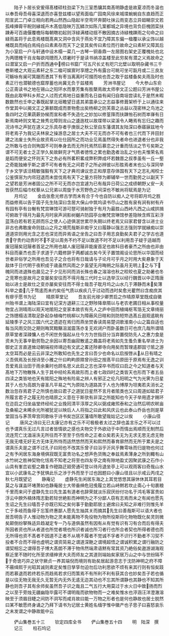 <!-- { "loadSidebar": true } -->
　　陆子卜居长安爰得髙楼硕柱劲梁下为三室悉牗其南髙明静虚是故夏凉而冬温也以奉吾母吾母喜深退而亦喜登兹楼以望焉面临广园南风徐来城堞蜿蜿自东直趋而正阳宣武二门卓立相向若两山然西山隐起半空弯环奔鬬吐抹云雨变态立异廻睇崇文若孤峰挿霄平睨则縁城卉木髙低隐映万瓦鳞次如陈几案都城之异境也背负巨槐团栾扶踈寿可百歳偃覆檐际每朝暾初起则浮緑满楼动揺不散因摘古诗緑槐踈雨之句命之曰緑雨盖将于此息焉楼既髙爽又洞中含风于燕处不宜乃障其东偏一楹覆以承尘饰以越楮既具而纯白焉纯白曰素素存而天下之变其矣传曰素位而行故命之曰素轩又障其后为小室启一户与轩通中设木榻一棐几一古琴一铜香鼎一左居图右架史正覆槐处也北为两牕槐干肖龙每欲闯牕而入烦暑时于是读书纳凉盖楼至此穷矣有潜之义焉故命之曰潜室又启一户折而西通中榜曰书窟广可五尺长丈有咫穴北壁以取明杂藏书三千巻斯楼之大观云素轩之东二楹可娱賔时享牕之外有露台可眺可坐可翫月或二三良友可觞咏有阑可箕踞而慿其下有枣当离离时可掇而啖也吾之取于兹楼备矣夫雨及时也素正行也潜毓德也窟厚蓄也尚冀无负于兹楼焉
　　芳洲书屋记
　　今大参山东俞公正斋读书之地在锡山之阳环水而羣芳集有胜槩焉故太师李文正公题曰芳洲书屋公既由此取甲科乡邦之人过而式焉地日益重而名日益有闻归自南垣尝读礼于是然未暇数数然也壬申之春既起掌北垣瞻望日逺其弟震承公之志益事修葺架桥于上以通往来作堂其中以揭文正之篆额既成而景物愈出矣杨柳之防芙蓉之丛益以茂密林之鸟池之鱼四时之花果蔬蔌协候而宣和者不失造化之妙加以修篁箨而扶踈恠石树而崒嵂有日新焉南峙则文笔之耸秀北障则龙山之逶迤枕以故堞带以梁溪令人睠焉有忘归之趣而况诗书之声犹在道义之乐具存者乎庚辰之秋公至自东藩谓其友陆深曰泰寤寐兹地今将老焉子为我记夫林泉之操游息之居士大夫不可无而亦不可有者也三代而下井田封建之法废士失所业故资焉以仕仕因所之而功业见焉虽然得失者命也进退者分也非我之所敢与也合则殉国不可则奉身去而无所托焉然后慕恋之计重而恬淡之节亏矣斯之谓不可无者士乏正学久矣故鲜完才气质者徳性之累也勤逸者治乱之分也夫惟荣名焉是蹈而便安之怀则天下之务必有所畧积畧成弊积弊成坏若魏晋之叔季虽有一丘一壑之奇能独飨乎斯之谓不可有者有无之间君子之所必辨彼以形胜焉者末也公与深同举于乡文学该洽精敏强毅有天下之才典司谏议忠正和厚意存体国有天下之志礼闱校士公鉴慎宻为内帘冠退而未尝伐焉有天下之量方将陟为卿辅举一世而勤劳之以副天下之望若是芳洲者固公之所不可无而亦岂宜遽为已有哉异日荷公之成绩朝野乂安一夫皆获然后幅巾杖藜从公兄弟以周旋于水芳野色之间深也不敏尚将赋焉是为记
　　月坞记
　　金齿张愈光修古学而未有合于今也自防以痴人之号将即月坞之胜而益修焉以告于国子先生陆深曰含居大保山中筑坞读书尽山之胜有泉有涧有树有卉有园有亭有台榭有梵宫琳馆可游可憇可骑射独于有月为最胜山西峙凡西之山咸拱揖可俯故于得月为最先月时泉声涧影树樾卉防园亭台榭梵宫琳馆参差隐映含辉互彩浮蓝荡白若有若无顾而乐之使人心迹俱泯世累尽失期以终老焉又曰家君督含以进士业非古也弗敢废命则兹山之月之境荒哉斯非痴乎又曰履静以强志志强则学就縁痴以崇道道崇则用光含之志也深览而异焉语之坐告之曰吾子用志良勤矣夫君子之学古也道贵守贵约动贵时不不足以周务不约不足以致道不时不足以利用吾子疑于适越而废冠屦矣冠屦者首足之所用也越人废冠屦非能废首足也故科目者豪杰之所由也非由科目而豪杰也吾子求道于六籍修辞于两都诚古矣今天子置馆阁设论思所以华国而经世者非俗学之所用也吾见子之合也将有日哉请与子论月可乎月之时用大矣悬象于天敌体于日代明于夜积成于歳虽然风雨之夕虽望无月晦朔之际虽月无明上之与下魄同而进退殊也晨见之于夕见形同而消长殊也春之溶溶也秋之皎皎也夏之助暑也冬之竞寒也是故月之变屡矣安往而不得月哉三代时士以选举汉以经行魏晋以中正隋唐始以进士是故仕之变亦屡矣安往而不得士哉吾子耽月坞之山水几于滞静而未矣薄科举之委几于骛逺而未约矣任气质以疾疢几于过动而违时矣愈光瞿然曰含痴庶其有瘳乎愿书为记
　　晴原草堂记
　　吾友前光禄少卿贾启之作晴原草堂既成自徽州贻书谓上海陆深曰宜有记深方退耕三江之野陟降臯隰以与老农老圃日相从事校量物宜占测晴雨以观天地隂阳之变家本故农有先人之庐中田而植绳枢苇箔无文章绮丽之饰牕榻洁清取足卧起杂植梅竹桃柳以为障蔽风日暄和则防短笻选髙丘遐观逺眺有延陵季子之风三国六代之遗迹在焉归而燕坐焚香读周易楚词歌淮南小山之篇自适也每当风雨交防之期则晦冥黯黮沮洳震荡亦复无欢闭户而卧虽数日可也庶几哉所谓晴原草堂者深疎慵人也不闲世务强起从仕今方为世指目分当弃置傥防先人之惠力食是资未为无事辛勤劳勚之余因以寄吾幽寂散逺之趣盖将老焉如先生蚤负重名举进士为御史正言直道耸动朝端视师靖边有文武之畧还陟卿寺向用矣而暂理逺郡固寸隂之游太空耳而必是云云非深之所敢知也先生之言曰吾少也命名以启按啓从从日有晴之义吾佩焉及长授诗至小雅之什曰畇畇原隰曾孙田之按髙平曰原田于原焉有无逸之训吾爱焉且治田于雨余乗时也顾名思义此启之志也深卒书而叹曰启之今之知道者与天髙地下万物散殊人生于其中经纶系焉故形而上者七政四时之类皆天也形而下者五岳四渎之类皆地也天有隂阳之殊地有险易之辨人有邪正之伦凡阳明之气为光霁为日星其于人也为高朗为睿圣凡平易之气为原陆为道路其于人也为博厚为坦夷若夫消长之数治忽存焉君子之所慎也故曰君子之道犹日星然不言月者隂类也又曰周道如砥君子所履言君子之履无险也晴原之义意在于斯欤有非深之所能知也今天子举用遗才赐环在迩启之归坐庙堂终经纶之业挽囘清平淳厚之风以弼成雍煕泰和之治然后明农畎亩及桑榆之未晞余光所被犹足以映后人人将指之曰此和风庆云也此泰山乔岳也则是草堂固当与茅茨卑宫同歌咏于诗书矣岂区区藩墙所敢望哉姑记之以俟
　　小康山径记
　　唐风之诗曰无已太康记亦有之乐不可极极者太过之辞也盖言乐之不可以过也予谓真乐无过凡言过者皆情欲之感也夫物交于外欲动于中而情出焉顺而无制然后流连荒亡沈湎滛泆无所往而不至至于伤性命之正者众矣若夫无为无求无思无虑无物无我无嗜无好无方无体无所恃而适然悠然而天和熙然而春育廓然而无所于累夫是之谓真乐夫是之谓不过孔子曰囘也不改其乐曾子曰浴乎沂风乎舞雩咏而归是物也何过之有予闲居东海身境俱寂既无富贵功名之想声色货贿之奉兹焉素薄身之所到輙有山水竹树之胜神契物化恬焉不知老之将至也四友亭之南有隙地盈丈因聚武康之石作小山具有峯峦岩壑之趣复作磴路迂廻旁通可登以待月退坐亭上可以观雨客曰奇哉山水宜以小武康名之予犹惧此乐之渉于外而至于过也因题曰小康山径且以示戒云丙戌之秋七月既望记
　　静庵记
　　虚静先生闲居东海之上其觉悠悠其寐休休其耳若目莫之与谋盖环堵萧如也静庵居士大带垂绅危冠曵履立若山峙黙若坎止斋心十旬裹粮千里而来问于虚静先生曰先生盖有道者也辞荣就淡乐寂厌纷付功名于鸿毛等富贵如浮云中腴外槁体隋志勤若轻世絶影而神明为之不分鄙人窃有志焉而未之有闻也愿先生诏之先生曰嘻吾子亦既已知之矣何事于勤勤耶居士避席曰夫知之非难行则惟先羊亡于多岐而鱼得于忘筌终惠鄙人愿先生抽其关而摘其先生曰善哉斯可以语大者也居吾明告子人惟动物为物之灵未能离物不免役物为物所役斯将化物物既化矣灵则微矣颠倒纷拏殊适异趋凝定专一乃与道俱虽然有因有从有觉有识有习有合而后有得夫所因者资也所从者道也所觉者境也所识者诚也所习者行也所合者契也所得者德也而无所得也资不髙者不因道不正者不从境不履者不觉诚不孚者不识行不勤者不习契不投者不合而不得也虚明之谓资简易之谓道深靘之谓境超悟之谓诚积累之谓行融防之谓契相忘之谓得吾子博大髙朗不滞于物伟然端肃语黙有常其资乃絶俗矣遨游湖海观察近里不随时化所至求缙绅贤大夫而师友之其道则端始矣家居万山之中与世纷隔不于奇诡巧异之状守厥贞一养其端倪而境则有助矣居起游息志于沈防神明之府不障不蔽缉熙于光昭其诚则素定矣惟日孳孶勿迫勿后功利思欲不烦有来其行则有恒矣跂而若慕退而若终若乐而趋焉若求归而策焉不有所利不利有获其合也妙矣吾子若也循是以往无物无我无久无暂无内无外无逺无迩其动也不忘其所谓静也其静也不知其所静也则吾子其有余师矣虽然吾子识之哉且二气五行大用莫过于水火日中致扬而烈之以至于旁烛无疆幽隐毕露可不谓明哉而欲物物而一之难矣惟水也渟涵汪洋澄澈溶映至于须眉目睫之间防不洞写而咸肖故曰能一万物之形者也是何也静故也居士脱然曰某不敏愿终身诵之乃拜下请书为记居士黄姓名缅字惟中徽产也子思子曰喜怒哀乐之未发谓之中静故能中云

　　俨山集巻五十三
　　钦定四库全书
　　俨山集巻五十四
　　明　陆深　撰
　　记三
　　柱石坞记
